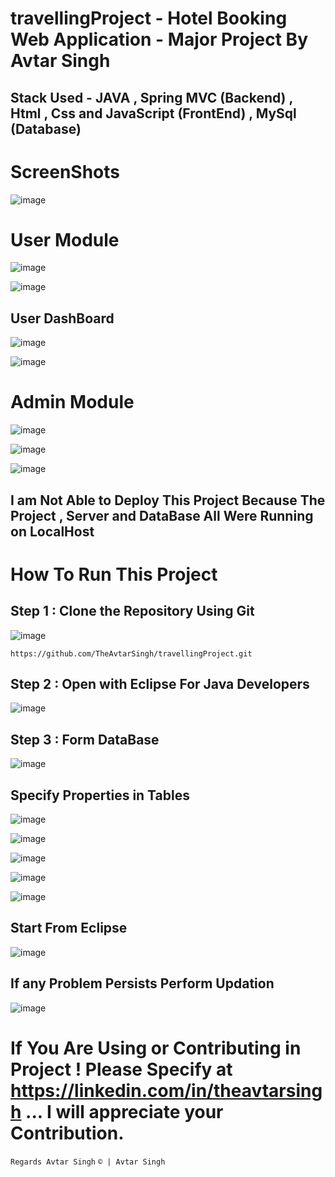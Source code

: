 # travellingProject - Hotel Booking Web Application - Major Project By Avtar Singh 

## Stack Used - JAVA , Spring MVC (Backend) , Html , Css and JavaScript (FrontEnd) , MySql (Database)

# ScreenShots

![image](https://user-images.githubusercontent.com/88712571/222438778-191af846-7ea2-4c89-992b-e62f0d3eaa5a.png)

#   User Module

![image](https://user-images.githubusercontent.com/88712571/222441880-25248107-646b-48a7-bbc6-068c114ec4e3.png)

![image](https://user-images.githubusercontent.com/88712571/222441984-dea98351-7001-49aa-b5e1-159e1c1329e0.png)

## User DashBoard

![image](https://user-images.githubusercontent.com/88712571/222442139-acca1712-aabc-49ff-92d9-7e028c27d3b6.png)

![image](https://user-images.githubusercontent.com/88712571/222442257-d14ec116-6bfe-4e5b-ae7b-53e85faae9c2.png)

# Admin Module

![image](https://user-images.githubusercontent.com/88712571/222442453-396c9de1-add5-4d17-98e9-4ed07bc197c9.png)

![image](https://user-images.githubusercontent.com/88712571/222442662-458ccd8a-8f21-4ba5-86ae-fe0a5c95a348.png)

![image](https://user-images.githubusercontent.com/88712571/222442756-f0fa21ab-ce04-4d6e-93b3-017d88d55bb0.png)


## I am Not Able to Deploy This Project Because The Project , Server and DataBase All Were Running on LocalHost

# How To Run This Project

## Step 1 : Clone the Repository Using Git

![image](https://user-images.githubusercontent.com/88712571/222443348-0d31d025-d4c2-43a5-8d03-e3ed44e466f7.png)

`https://github.com/TheAvtarSingh/travellingProject.git`

## Step 2 : Open with Eclipse For Java Developers

![image](https://user-images.githubusercontent.com/88712571/222443703-fef5b16c-bf35-4db1-af14-4053dfc39a1d.png)

## Step 3 : Form DataBase

![image](https://user-images.githubusercontent.com/88712571/222444291-1ad75968-a1b8-4599-a5b0-9efabeef88e1.png)

## Specify Properties in Tables
![image](https://user-images.githubusercontent.com/88712571/222444453-3ccf5f10-d47c-463a-ba5b-9f58dcc1a817.png)

![image](https://user-images.githubusercontent.com/88712571/222444570-bafd890f-9639-4e56-b42e-10803dd157e5.png)

![image](https://user-images.githubusercontent.com/88712571/222444611-d40020af-716a-4d53-8aae-be57afbd99b6.png)

![image](https://user-images.githubusercontent.com/88712571/222444650-d6a1eede-9ace-402d-a093-e5d9f8b57ae9.png)

![image](https://user-images.githubusercontent.com/88712571/222444679-6728f165-2240-4147-b0e6-afa5055eda15.png)

## Start From Eclipse

![image](https://user-images.githubusercontent.com/88712571/222444812-5fea3691-76df-41e0-87fa-36b51bdaf0e4.png)

## If any Problem Persists Perform Updation
![image](https://user-images.githubusercontent.com/88712571/222444976-3096322f-54c9-4798-8cc0-db15c242d93f.png)

# If You Are Using or Contributing in Project ! Please Specify at https://linkedin.com/in/theavtarsingh ... I will appreciate your Contribution.

`Regards Avtar Singh`
<code>&copy; | Avtar Singh</copy>
